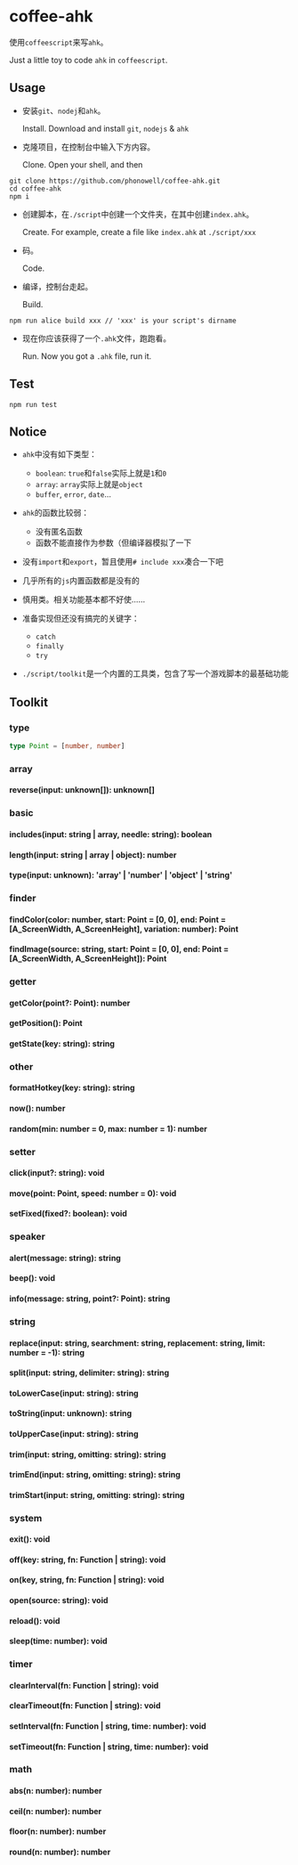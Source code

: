 # coffee-ahk

使用`coffeescript`来写`ahk`。

Just a little toy to code `ahk` in `coffeescript`.

## Usage

- 安装`git`、`nodej`和`ahk`。

  Install. Download and install `git`, `nodejs` & `ahk`

- 克隆项目，在控制台中输入下方内容。

  Clone. Open your shell, and then

```shell
git clone https://github.com/phonowell/coffee-ahk.git
cd coffee-ahk
npm i
```

- 创建脚本，在`./script`中创建一个文件夹，在其中创建`index.ahk`。

  Create. For example, create a file like `index.ahk` at `./script/xxx`

- 码。

  Code.

- 编译，控制台走起。
  
  Build.

```shell
npm run alice build xxx // 'xxx' is your script's dirname
```

- 现在你应该获得了一个`.ahk`文件，跑跑看。
  
  Run. Now you got a `.ahk` file, run it.

## Test

```shell
npm run test
```

## Notice

- `ahk`中没有如下类型：
  - `boolean`: `true`和`false`实际上就是`1`和`0`
  - `array`: `array`实际上就是`object`
  - `buffer`, `error`, `date`...

- `ahk`的函数比较弱：
  - 没有匿名函数
  - 函数不能直接作为参数（但编译器模拟了一下

- 没有`import`和`export`，暂且使用`# include xxx`凑合一下吧

- 几乎所有的`js`内置函数都是没有的

- 慎用类。相关功能基本都不好使……

- 准备实现但还没有搞完的关键字：
  - `catch`
  - `finally`
  - `try`

- `./script/toolkit`是一个内置的工具类，包含了写一个游戏脚本的最基础功能

## Toolkit

### type

```typescript
type Point = [number, number]
```

### array

#### reverse(input: unknown[]): unknown[]

### basic

#### includes(input: string | array, needle: string): boolean

#### length(input: string | array | object): number

#### type(input: unknown): 'array' | 'number' | 'object' | 'string'

### finder

#### findColor(color: number, start: Point = [0, 0], end: Point = [A_ScreenWidth, A_ScreenHeight], variation: number): Point

#### findImage(source: string, start: Point = [0, 0], end: Point = [A_ScreenWidth, A_ScreenHeight]): Point

### getter

#### getColor(point?: Point): number

#### getPosition(): Point

#### getState(key: string): string

### other

#### formatHotkey(key: string): string

#### now(): number

#### random(min: number = 0, max: number = 1): number

### setter

#### click(input?: string): void

#### move(point: Point, speed: number = 0): void

#### setFixed(fixed?: boolean): void

### speaker

#### alert(message: string): string

#### beep(): void

#### info(message: string, point?: Point): string

### string

#### replace(input: string, searchment: string, replacement: string, limit: number = -1): string

#### split(input: string, delimiter: string): string

#### toLowerCase(input: string): string

#### toString(input: unknown): string

#### toUpperCase(input: string): string

#### trim(input: string, omitting: string): string

#### trimEnd(input: string, omitting: string): string

#### trimStart(input: string, omitting: string): string

### system

#### exit(): void

#### off(key: string, fn: Function | string): void

#### on(key, string, fn: Function | string): void

#### open(source: string): void

#### reload(): void

#### sleep(time: number): void

### timer

#### clearInterval(fn: Function | string): void

#### clearTimeout(fn: Function | string): void

#### setInterval(fn: Function | string, time: number): void

#### setTimeout(fn: Function | string, time: number): void

### math

#### abs(n: number): number
  
#### ceil(n: number): number

#### floor(n: number): number

#### round(n: number): number
